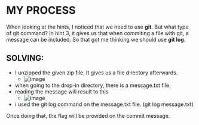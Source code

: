 # MY PROCESS

When looking at the hints, I noticed that we need to use **git**.
But what type of git command?
In hint 3, it gives us that when commiting a file with git, a message can be included.
So that got me thinking we should use **git log**.

## SOLVING:
- I unzipped the given zip file. It gives us a file directory afterwards.
  - ![image](https://github.com/user-attachments/assets/6c309371-e420-4acb-a57e-6ab914613c6c)
- when going to the drop-in directory, there is a message.txt file.
- reading the message will result to this
  - ![image](https://github.com/user-attachments/assets/af16b923-111b-4e19-a11f-593bd063cb6d)
- i used the git log command on the message.txt file. (git log message.txt)

Once doing that, the flag will be provided on the commit message.
